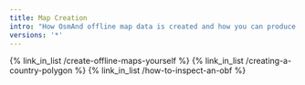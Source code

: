 ```yaml
---
title: Map Creation
intro: "How OsmAnd offline map data is created and how you can produce customized map files."
versions: '*'
---
```


{% link_in_list /create-offline-maps-yourself %}
{% link_in_list /creating-a-country-polygon %}
{% link_in_list /how-to-inspect-an-obf %}
